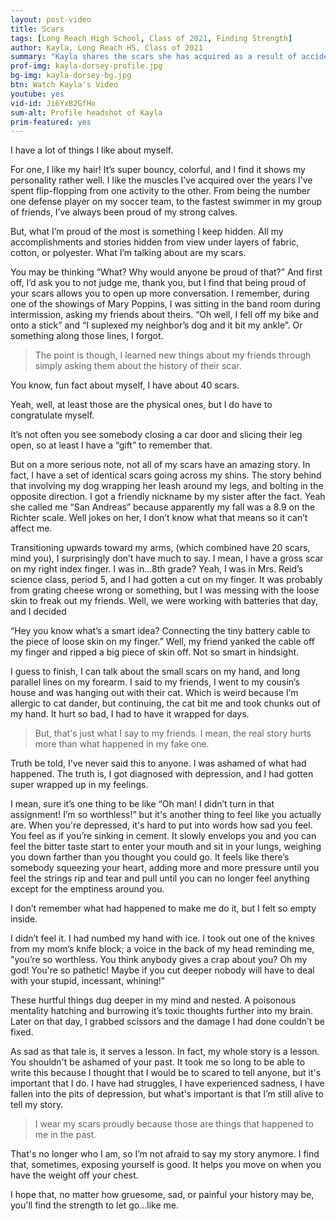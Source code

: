 ```yaml
---
layout: post-video
title: Scars
tags: [Long Reach High School, Class of 2021, Finding Strength] 
author: Kayla, Long Reach HS, Class of 2021
summary: "Kayla shares the scars she has acquired as a result of accidents and as a result of a battle with depression."
prof-img: kayla-dorsey-profile.jpg
bg-img: kayla-dorsey-bg.jpg
btn: Watch Kayla's Video
youtube: yes
vid-id: Ji6YxB2GfHo
sum-alt: Profile headshot of Kayla
prim-featured: yes
---
```


I have a lot of things I like about myself.

For one, I like my hair! It’s super bouncy, colorful, and I find it shows my personality rather well. I like the muscles I’ve acquired over the years I’ve spent flip-flopping from one activity to the other. From being the number one defense player on my soccer team, to the fastest swimmer in my group of friends, I’ve always been proud of my strong calves.

But, what I’m proud of the most is something I keep hidden. All my accomplishments and stories hidden from view under layers of fabric, cotton, or polyester. What I’m talking about are my scars.

You may be thinking “What? Why would anyone be proud of that?” And first off, I’d ask you to not judge me, thank you, but I find that being proud of your scars allows you to open up more conversation. I remember, during one of the showings of Mary Poppins, I was sitting in the band room during intermission, asking my friends about theirs. “Oh well, I fell off my bike and onto a stick” and “I suplexed my neighbor’s dog and it bit my ankle”. Or something along those lines, I forgot.

> The point is though, I learned new things about my friends through simply asking them about the history of their scar.

You know, fun fact about myself, I have about 40 scars.

Yeah, well, at least those are the physical ones, but I do have to congratulate myself.

It’s not often you see somebody closing a car door and slicing their leg open, so at least I have a “gift” to remember that.

But on a more serious note, not all of my scars have an amazing story. In fact, I have a set of identical scars going across my shins. The story behind that involving my dog wrapping her leash around my legs, and bolting in the opposite direction. I got a friendly nickname by my sister after the fact. Yeah she called me “San Andreas” because apparently my fall was a 8.9 on the Richter scale. Well jokes on her, I don’t know what that means so it can’t affect me.

Transitioning upwards toward my arms, (which combined have 20 scars, mind you), I surprisingly don’t have much to say. I mean, I have a gross scar on my right index finger. I was in...8th grade? Yeah, I was in Mrs. Reid’s science class, period 5, and I had gotten a cut on my finger. It was probably from grating cheese wrong or something, but I was messing with the loose skin to freak out my friends. Well, we were working with batteries that day, and I decided

“Hey you know what’s a smart idea? Connecting the tiny battery cable to the piece of loose skin on my finger.” Well, my friend yanked the cable off my finger and ripped a big piece of skin off. Not so smart in hindsight.

I guess to finish, I can talk about the small scars on my hand, and long parallel lines on my forearm. I said to my friends, I went to my cousin’s house and was hanging out with their cat. Which is weird because I’m allergic to cat dander, but continuing, the cat bit me and took chunks out of my hand. It hurt so bad, I  had to have it wrapped for days.

> But, that's just what I say to my friends. I mean, the real story hurts more than what happened in my fake one. 

Truth be told, I've never said this to anyone. I was ashamed of what had happened. The truth is, I got diagnosed with depression, and I had gotten super wrapped up in my feelings.

I mean, sure it’s one thing to be like “Oh man! I didn’t turn in that assignment! I’m so worthless!” but it's another thing to feel like you actually are. When you're depressed, it's hard to put into words how sad you feel. You feel as if you’re sinking in cement. It slowly envelops you and you can feel the bitter taste start to enter your mouth and sit in your lungs, weighing you down farther than you thought you could go. It feels like there’s somebody squeezing your heart, adding more and more pressure until you feel the strings rip and tear and pull until you can no longer feel anything except for the emptiness around you.

I don’t remember what had happened to make me do it, but I felt so empty inside.

I didn’t feel it. I had numbed my hand with ice. I took out one of the knives from my mom’s knife block; a voice in the back of my head reminding me, "you’re so worthless. You think anybody gives a crap about you? Oh my god! You're so pathetic! Maybe if you cut deeper nobody will have to deal with your stupid, incessant, whining!"

These hurtful things dug deeper in my mind and nested. A poisonous mentality hatching and burrowing it’s toxic thoughts further into my brain. Later on that day, I grabbed scissors and the damage I had done couldn’t be fixed.

As sad as that tale is, it serves a lesson. In fact, my whole story is a lesson. You shouldn't be ashamed of your past. It took me so long to be able to write this because I thought that I would be to scared to tell anyone, but it's important that I do. I have had struggles, I have experienced sadness, I have fallen into the pits of depression, but what's important is that I’m still alive to tell my story. 

> I wear my scars proudly because those are things that happened to me in the past. 

That's no longer who I am, so I’m not afraid to say my story anymore. I find that, sometimes, exposing yourself is good. It helps you move on when you have the weight off your chest.

I hope that, no matter how gruesome, sad, or painful your history may be, you'll find the strength to let go...like me.